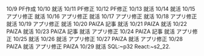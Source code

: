 10/9
PF作成
10/10
就活
10/11
PF修正
10/12
PF修正
10/13
就活
10/14
就活
10/15
アプリ修正
就活
10/16
アプリ修正
就活
10/17
アプリ修正
就活
10/18
アプリ修正
就活
10/19
アプリ修正
就活
10/20
PAIZA
記事
就活
10/21
PAIZA
就活
10/22
PAIZA
就活
10/23
PAIZA
記事
就活
アプリ修正
10/24
PAIZA
記事
就活
アプリ修正
10/25
就活
10/26
就活
アプリ修正
10/27
PAIZA
就活
アプリ修正
10/28
PAIZA
就活
アプリ修正
PAIZA
10/29
就活
SQL:~p32
React:~s2_22.